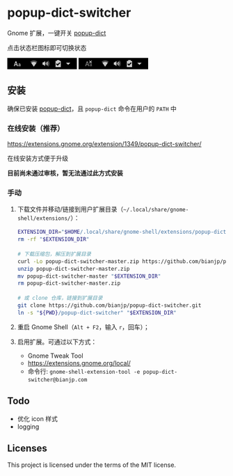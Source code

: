 # popup-dict-switcher

Gnome 扩展，一键开关 [popup-dict](https://github.com/bianjp/popup-dict/)

点击状态栏图标即可切换状态

![on](./screenshots/on.png)
![off](./screenshots/off.png)

## 安装

确保已安装 [popup-dict](https://github.com/bianjp/popup-dict/)，且 `popup-dict` 命令在用户的 `PATH` 中

### 在线安装（推荐）

https://extensions.gnome.org/extension/1349/popup-dict-switcher/

在线安装方式便于升级

__目前尚未通过审核，暂无法通过此方式安装__

### 手动

1. 下载文件并移动/链接到用户扩展目录（`~/.local/share/gnome-shell/extensions/`）：

    ```bash
    EXTENSION_DIR="$HOME/.local/share/gnome-shell/extensions/popup-dict-switcher@bianjp.com"
    rm -rf "$EXTENSION_DIR"

    # 下载压缩包，解压到扩展目录
    curl -Lo popup-dict-switcher-master.zip https://github.com/bianjp/popup-dict-switcher/archive/master.zip
    unzip popup-dict-switcher-master.zip
    mv popup-dict-switcher-master "$EXTENSION_DIR"
    rm popup-dict-switcher-master.zip

    # 或 clone 仓库，链接到扩展目录
    git clone https://github.com/bianjp/popup-dict-switcher.git
    ln -s "${PWD}/popup-dict-switcher" "$EXTENSION_DIR"
    ```

2. 重启 Gnome Shell（`Alt + F2`，输入 `r`，回车）；

3. 启用扩展。可通过以下方式：
    * Gnome Tweak Tool
    * https://extensions.gnome.org/local/
    * 命令行: `gnome-shell-extension-tool -e popup-dict-switcher@bianjp.com`

## Todo

* 优化 icon 样式
* logging

## Licenses

This project is licensed under the terms of the MIT license.
